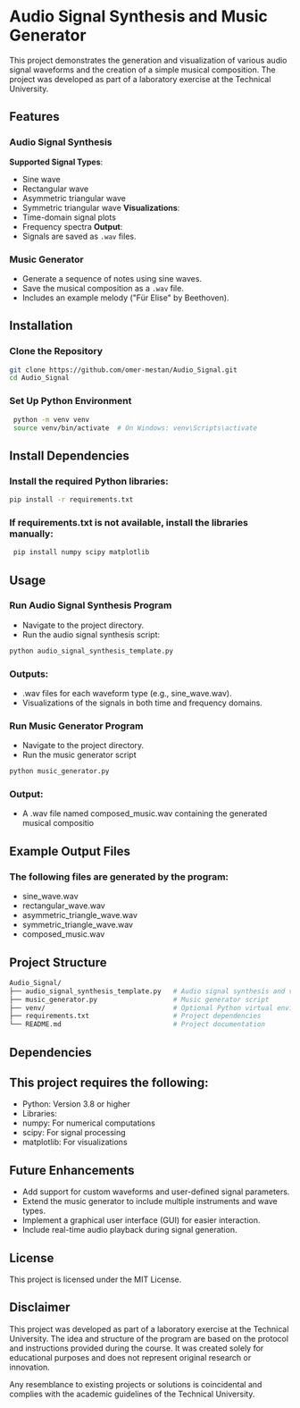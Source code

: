# Audio Signal Synthesis and Music Generator

This project demonstrates the generation and visualization of various audio signal waveforms and the creation of a simple musical composition. The project was developed as part of a laboratory exercise at the Technical University.

## Features

### Audio Signal Synthesis
**Supported Signal Types**:
  - Sine wave
  - Rectangular wave
  - Asymmetric triangular wave
  - Symmetric triangular wave
**Visualizations**:
  - Time-domain signal plots
  - Frequency spectra
**Output**:
  - Signals are saved as `.wav` files.

### Music Generator
- Generate a sequence of notes using sine waves.
- Save the musical composition as a `.wav` file.
- Includes an example melody ("Für Elise" by Beethoven).

## Installation

### Clone the Repository
   ```bash
   git clone https://github.com/omer-mestan/Audio_Signal.git
   cd Audio_Signal
   ```

### Set Up Python Environment
   ```bash
    python -m venv venv
    source venv/bin/activate  # On Windows: venv\Scripts\activate
   ```
## Install Dependencies

### Install the required Python libraries:
   ```bash
   pip install -r requirements.txt
   ```
### If requirements.txt is not available, install the libraries manually:
  ```bash
   pip install numpy scipy matplotlib
   ```

## Usage
### Run Audio Signal Synthesis Program
- Navigate to the project directory.
- Run the audio signal synthesis script:
 ```bash
python audio_signal_synthesis_template.py
   ```

### Outputs:
- .wav files for each waveform type (e.g., sine_wave.wav).
- Visualizations of the signals in both time and frequency domains.

### Run Music Generator Program
- Navigate to the project directory.
- Run the music generator script

 ```bash
 python music_generator.py
 ```

### Output:
- A .wav file named composed_music.wav containing the generated musical compositio

## Example Output Files
### The following files are generated by the program:
- sine_wave.wav
- rectangular_wave.wav
- asymmetric_triangle_wave.wav
- symmetric_triangle_wave.wav
- composed_music.wav

## Project Structure
  ```bash
Audio_Signal/
├── audio_signal_synthesis_template.py   # Audio signal synthesis and visualization
├── music_generator.py                   # Music generator script
├── venv/                                # Optional Python virtual environment
├── requirements.txt                     # Project dependencies
└── README.md                            # Project documentation
   ```
## Dependencies

## This project requires the following:
- Python: Version 3.8 or higher
- Libraries:
- numpy: For numerical computations
- scipy: For signal processing
- matplotlib: For visualizations

## Future Enhancements
- Add support for custom waveforms and user-defined signal parameters.
- Extend the music generator to include multiple instruments and wave types.
- Implement a graphical user interface (GUI) for easier interaction.
- Include real-time audio playback during signal generation.

## License
This project is licensed under the MIT License.

## Disclaimer
This project was developed as part of a laboratory exercise at the Technical University. The idea and structure of the program are based on the protocol and instructions provided during the course. It was created solely for educational purposes and does not represent original research or innovation.

Any resemblance to existing projects or solutions is coincidental and complies with the academic guidelines of the Technical University.
